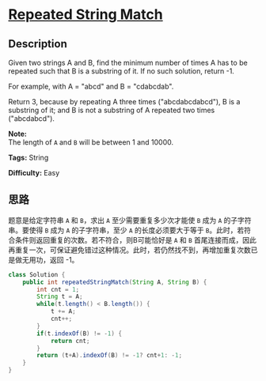 # [Repeated String Match][title]

## Description

Given two strings A and B, find the minimum number of times A has to be
repeated such that B is a substring of it. If no such solution, return -1.

For example, with A = "abcd" and B = "cdabcdab".

Return 3, because by repeating A three times ("abcdabcdabcd"), B is a
substring of it; and B is not a substring of A repeated two times
("abcdabcd").

**Note:**  
The length of `A` and `B` will be between 1 and 10000.

**Tags:** String

**Difficulty:** Easy

## 思路

题意是给定字符串 `A` 和 `B`，求出 `A` 至少需要重复多少次才能使 `B` 成为 `A` 的子字符串。要使得 `B` 成为 `A` 的子字符串，至少 `A` 的长度必须要大于等于 `B`。此时，若符合条件则返回重复的次数。若不符合，则B可能恰好是 `A` 和 `B` 首尾连接而成，因此再重复一次，可保证避免错过这种情况。此时，若仍然找不到，再增加重复次数已是做无用功，返回 -1。

``` java
class Solution {
    public int repeatedStringMatch(String A, String B) {
        int cnt = 1;
        String t = A;
        while(t.length() < B.length()) {
            t += A;
            cnt++;
        }
        if(t.indexOf(B) != -1) {
            return cnt;
        }
        return (t+A).indexOf(B) != -1? cnt+1: -1;
    }
}
```

[title]: https://leetcode.com/problems/repeated-string-match
